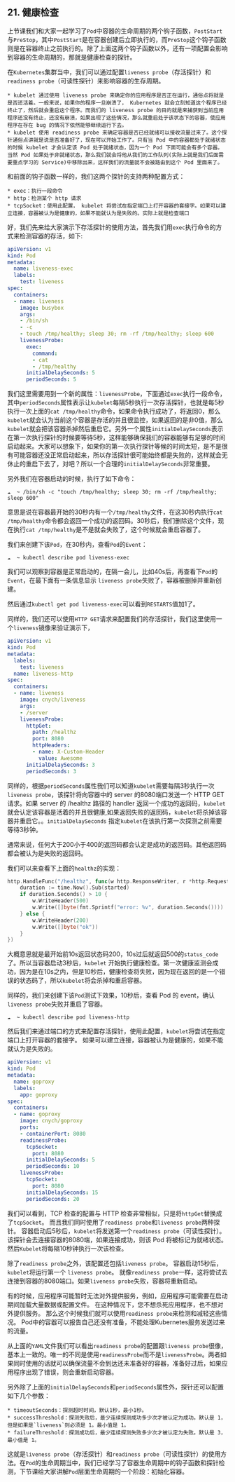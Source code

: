 
## 21. 健康检查

上节课我们和大家一起学习了`Pod`中容器的生命周期的两个钩子函数，`PostStart`与`PreStop`，其中`PostStart`是在容器创建后立即执行的，而`PreStop`这个钩子函数则是在容器终止之前执行的。除了上面这两个钩子函数以外，还有一项配置会影响到容器的生命周期的，那就是健康检查的探针。

在`Kubernetes`集群当中，我们可以通过配置`liveness probe`（存活探针）和`readiness probe`（可读性探针）来影响容器的生存周期。

    * kubelet 通过使用 liveness probe 来确定你的应用程序是否正在运行，通俗点将就是是否还活着。一般来说，如果你的程序一旦崩溃了， Kubernetes 就会立刻知道这个程序已经终止了，然后就会重启这个程序。而我们的 liveness probe 的目的就是来捕获到当前应用程序还没有终止，还没有崩溃，如果出现了这些情况，那么就重启处于该状态下的容器，使应用程序在存在 bug 的情况下依然能够继续运行下去。
    * kubelet 使用 readiness probe 来确定容器是否已经就绪可以接收流量过来了。这个探针通俗点讲就是说是否准备好了，现在可以开始工作了。只有当 Pod 中的容器都处于就绪状态的时候 kubelet 才会认定该 Pod 处于就绪状态，因为一个 Pod 下面可能会有多个容器。当然 Pod 如果处于非就绪状态，那么我们就会将他从我们的工作队列(实际上就是我们后面需要重点学习的 Service)中移除出来，这样我们的流量就不会被路由到这个 Pod 里面来了。


和前面的钩子函数一样的，我们这两个探针的支持两种配置方式：

    * exec：执行一段命令
    * http：检测某个 http 请求
    * tcpSocket：使用此配置， kubelet 将尝试在指定端口上打开容器的套接字。如果可以建立连接，容器被认为是健康的，如果不能就认为是失败的。实际上就是检查端口


好，我们先来给大家演示下存活探针的使用方法，首先我们用`exec`执行命令的方式来检测容器的存活，如下:
```yaml
apiVersion: v1
kind: Pod
metadata:
  name: liveness-exec
  labels:
    test: liveness
spec:
  containers:
  - name: liveness
    image: busybox
    args:
    - /bin/sh
    - -c
    - touch /tmp/healthy; sleep 30; rm -rf /tmp/healthy; sleep 600
    livenessProbe:
      exec:
        command:
        - cat
        - /tmp/healthy
      initialDelaySeconds: 5
      periodSeconds: 5
```
我们这里需要用到一个新的属性：`livenessProbe`，下面通过`exec`执行一段命令，其中`periodSeconds`属性表示让`kubelet`每隔5秒执行一次存活探针，也就是每5秒执行一次上面的`cat /tmp/healthy`命令，如果命令执行成功了，将返回0，那么`kubelet`就会认为当前这个容器是存活的并且很监控，如果返回的是非0值，那么`kubelet`就会把该容器杀掉然后重启它。另外一个属性`initialDelaySeconds`表示在第一次执行探针的时候要等待5秒，这样能够确保我们的容器能够有足够的时间启动起来。大家可以想象下，如果你的第一次执行探针等候的时间太短，是不是很有可能容器还没正常启动起来，所以存活探针很可能始终都是失败的，这样就会无休止的重启下去了，对吧？所以一个合理的`initialDelaySeconds`非常重要。

另外我们在容器启动的时候，执行了如下命令：
```shell
☁  ~ /bin/sh -c "touch /tmp/healthy; sleep 30; rm -rf /tmp/healthy; sleep 600"
```
意思是说在容器最开始的30秒内有一个`/tmp/healthy`文件，在这30秒内执行`cat /tmp/healthy`命令都会返回一个成功的返回码。30秒后，我们删除这个文件，现在执行`cat /tmp/healthy`是不是就会失败了，这个时候就会重启容器了。

我们来创建下该`Pod`，在30秒内，查看`Pod`的`Event`：
```shell
☁  ~ kubectl describe pod liveness-exec
```
我们可以观察到容器是正常启动的，在隔一会儿，比如40s后，再查看下`Pod`的`Event`，在最下面有一条信息显示 `liveness probe`失败了，容器被删掉并重新创建。

然后通过`kubectl get pod liveness-exec`可以看到`RESTARTS`值加1了。


同样的，我们还可以使用`HTTP GET`请求来配置我们的存活探针，我们这里使用一个`liveness`镜像来验证演示下，
```yaml
apiVersion: v1
kind: Pod
metadata:
  labels:
    test: liveness
  name: liveness-http
spec:
  containers:
  - name: liveness
    image: cnych/liveness
    args:
    - /server
    livenessProbe:
      httpGet:
        path: /healthz
        port: 8080
        httpHeaders:
        - name: X-Custom-Header
          value: Awesome
      initialDelaySeconds: 3
      periodSeconds: 3
```
同样的，根据`periodSeconds`属性我们可以知道`kubelet`需要每隔3秒执行一次`liveness probe`，该探针将向容器中的 server 的8080端口发送一个 HTTP GET 请求。如果 server 的 /healthz 路径的 handler 返回一个成功的返回码，`kubelet`就会认定该容器是活着的并且很健康,如果返回失败的返回码，`kubelet`将杀掉该容器并重启它。。`initialDelaySeconds` 指定`kubelet`在该执行第一次探测之前需要等待3秒钟。

通常来说，任何大于200小于400的返回码都会认定是成功的返回码。其他返回码都会被认为是失败的返回码。

我们可以来查看下上面的`healthz`的实现：
```go
http.HandleFunc("/healthz", func(w http.ResponseWriter, r *http.Request) {
    duration := time.Now().Sub(started)
    if duration.Seconds() > 10 {
        w.WriteHeader(500)
        w.Write([]byte(fmt.Sprintf("error: %v", duration.Seconds())))
    } else {
        w.WriteHeader(200)
        w.Write([]byte("ok"))
    }
})
```
大概意思就是最开始前10s返回状态码200，10s过后就返回500的`status_code`了。所以当容器启动3秒后，`kubelet` 开始执行健康检查。第一次健康监测会成功，因为是在10s之内，但是10秒后，健康检查将失败，因为现在返回的是一个错误的状态码了，所以`kubelet`将会杀掉和重启容器。

同样的，我们来创建下该`Pod`测试下效果，10秒后，查看 Pod 的 event，确认`liveness probe`失败并重启了容器。

```shell
☁  ~ kubectl describe pod liveness-http
```


然后我们来通过端口的方式来配置存活探针，使用此配置，`kubelet`将尝试在指定端口上打开容器的套接字。 如果可以建立连接，容器被认为是健康的，如果不能就认为是失败的。
```yaml
apiVersion: v1
kind: Pod
metadata:
  name: goproxy
  labels:
    app: goproxy
spec:
  containers:
  - name: goproxy
    image: cnych/goproxy
    ports:
    - containerPort: 8080
    readinessProbe:
      tcpSocket:
        port: 8080
      initialDelaySeconds: 5
      periodSeconds: 10
    livenessProbe:
      tcpSocket:
        port: 8080
      initialDelaySeconds: 15
      periodSeconds: 20
```

我们可以看到，TCP 检查的配置与 HTTP 检查非常相似，只是将`httpGet`替换成了`tcpSocket`。 而且我们同时使用了`readiness probe`和`liveness probe`两种探针。 容器启动后5秒后，`kubelet`将发送第一个`readiness probe`（可读性探针）。 该探针会去连接容器的8080端，如果连接成功，则该 Pod 将被标记为就绪状态。然后`Kubelet`将每隔10秒钟执行一次该检查。

除了`readiness probe`之外，该配置还包括`liveness probe`。 容器启动15秒后，`kubelet`将运行第一个 `liveness probe`。 就像`readiness probe`一样，这将尝试去连接到容器的8080端口。如果`liveness probe`失败，容器将重新启动。


有的时候，应用程序可能暂时无法对外提供服务，例如，应用程序可能需要在启动期间加载大量数据或配置文件。 在这种情况下，您不想杀死应用程序，也不想对外提供服务。 那么这个时候我们就可以使用`readiness probe`来检测和减轻这些情况。 Pod中的容器可以报告自己还没有准备，不能处理Kubernetes服务发送过来的流量。

从上面的`YAML`文件我们可以看出`readiness probe`的配置跟`liveness probe`很像，基本上一致的。唯一的不同是使用`readinessProbe`而不是`livenessProbe`。两者如果同时使用的话就可以确保流量不会到达还未准备好的容器，准备好过后，如果应用程序出现了错误，则会重新启动容器。


另外除了上面的`initialDelaySeconds`和`periodSeconds`属性外，探针还可以配置如下几个参数：

    * timeoutSeconds：探测超时时间，默认1秒，最小1秒。
    * successThreshold：探测失败后，最少连续探测成功多少次才被认定为成功。默认是 1，但是如果是`liveness`则必须是 1。最小值是 1。
    * failureThreshold：探测成功后，最少连续探测失败多少次才被认定为失败。默认是 3，最小值是 1。


这就是`liveness probe`（存活探针）和`readiness probe`（可读性探针）的使用方法。在`Pod`的生命周期当中，我们已经学习了容器生命周期中的钩子函数和探针检测，下节课给大家讲解`Pod`层面生命周期的一个阶段：初始化容器。
